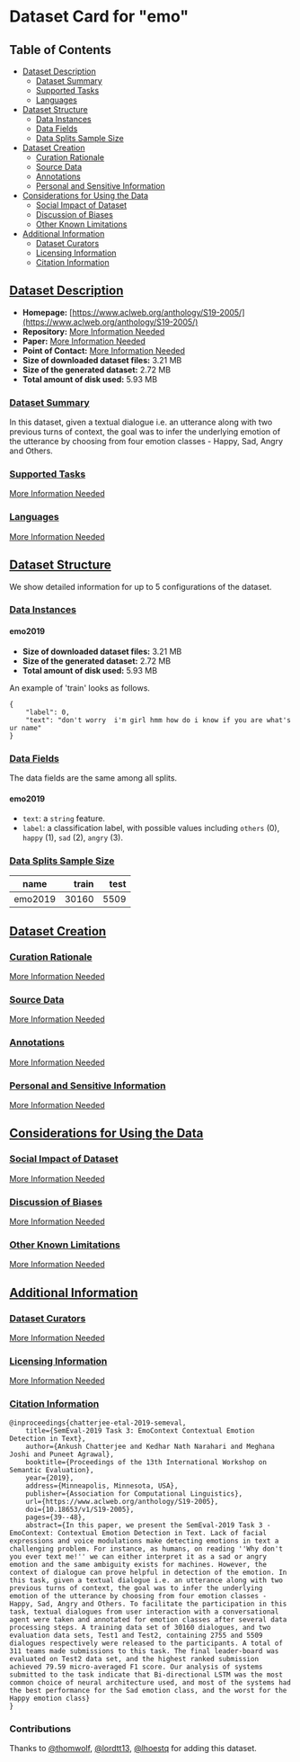 ---
---

# Dataset Card for "emo"

## Table of Contents
- [Dataset Description](#dataset-description)
  - [Dataset Summary](#dataset-summary)
  - [Supported Tasks](#supported-tasks)
  - [Languages](#languages)
- [Dataset Structure](#dataset-structure)
  - [Data Instances](#data-instances)
  - [Data Fields](#data-fields)
  - [Data Splits Sample Size](#data-splits-sample-size)
- [Dataset Creation](#dataset-creation)
  - [Curation Rationale](#curation-rationale)
  - [Source Data](#source-data)
  - [Annotations](#annotations)
  - [Personal and Sensitive Information](#personal-and-sensitive-information)
- [Considerations for Using the Data](#considerations-for-using-the-data)
  - [Social Impact of Dataset](#social-impact-of-dataset)
  - [Discussion of Biases](#discussion-of-biases)
  - [Other Known Limitations](#other-known-limitations)
- [Additional Information](#additional-information)
  - [Dataset Curators](#dataset-curators)
  - [Licensing Information](#licensing-information)
  - [Citation Information](#citation-information)

## [Dataset Description](#dataset-description)

- **Homepage:** [https://www.aclweb.org/anthology/S19-2005/](https://www.aclweb.org/anthology/S19-2005/)
- **Repository:** [More Information Needed](https://github.com/huggingface/datasets/blob/master/CONTRIBUTING.md#how-to-contribute-to-the-dataset-cards)
- **Paper:** [More Information Needed](https://github.com/huggingface/datasets/blob/master/CONTRIBUTING.md#how-to-contribute-to-the-dataset-cards)
- **Point of Contact:** [More Information Needed](https://github.com/huggingface/datasets/blob/master/CONTRIBUTING.md#how-to-contribute-to-the-dataset-cards)
- **Size of downloaded dataset files:** 3.21 MB
- **Size of the generated dataset:** 2.72 MB
- **Total amount of disk used:** 5.93 MB

### [Dataset Summary](#dataset-summary)

In this dataset, given a textual dialogue i.e. an utterance along with two previous turns of context, the goal was to infer the underlying emotion of the utterance by choosing from four emotion classes - Happy, Sad, Angry and Others.

### [Supported Tasks](#supported-tasks)

[More Information Needed](https://github.com/huggingface/datasets/blob/master/CONTRIBUTING.md#how-to-contribute-to-the-dataset-cards)

### [Languages](#languages)

[More Information Needed](https://github.com/huggingface/datasets/blob/master/CONTRIBUTING.md#how-to-contribute-to-the-dataset-cards)

## [Dataset Structure](#dataset-structure)

We show detailed information for up to 5 configurations of the dataset.

### [Data Instances](#data-instances)

#### emo2019

- **Size of downloaded dataset files:** 3.21 MB
- **Size of the generated dataset:** 2.72 MB
- **Total amount of disk used:** 5.93 MB

An example of 'train' looks as follows.
```
{
    "label": 0,
    "text": "don't worry  i'm girl hmm how do i know if you are what's ur name"
}
```

### [Data Fields](#data-fields)

The data fields are the same among all splits.

#### emo2019
- `text`: a `string` feature.
- `label`: a classification label, with possible values including `others` (0), `happy` (1), `sad` (2), `angry` (3).

### [Data Splits Sample Size](#data-splits-sample-size)

| name  |train|test|
|-------|----:|---:|
|emo2019|30160|5509|

## [Dataset Creation](#dataset-creation)

### [Curation Rationale](#curation-rationale)

[More Information Needed](https://github.com/huggingface/datasets/blob/master/CONTRIBUTING.md#how-to-contribute-to-the-dataset-cards)

### [Source Data](#source-data)

[More Information Needed](https://github.com/huggingface/datasets/blob/master/CONTRIBUTING.md#how-to-contribute-to-the-dataset-cards)

### [Annotations](#annotations)

[More Information Needed](https://github.com/huggingface/datasets/blob/master/CONTRIBUTING.md#how-to-contribute-to-the-dataset-cards)

### [Personal and Sensitive Information](#personal-and-sensitive-information)

[More Information Needed](https://github.com/huggingface/datasets/blob/master/CONTRIBUTING.md#how-to-contribute-to-the-dataset-cards)

## [Considerations for Using the Data](#considerations-for-using-the-data)

### [Social Impact of Dataset](#social-impact-of-dataset)

[More Information Needed](https://github.com/huggingface/datasets/blob/master/CONTRIBUTING.md#how-to-contribute-to-the-dataset-cards)

### [Discussion of Biases](#discussion-of-biases)

[More Information Needed](https://github.com/huggingface/datasets/blob/master/CONTRIBUTING.md#how-to-contribute-to-the-dataset-cards)

### [Other Known Limitations](#other-known-limitations)

[More Information Needed](https://github.com/huggingface/datasets/blob/master/CONTRIBUTING.md#how-to-contribute-to-the-dataset-cards)

## [Additional Information](#additional-information)

### [Dataset Curators](#dataset-curators)

[More Information Needed](https://github.com/huggingface/datasets/blob/master/CONTRIBUTING.md#how-to-contribute-to-the-dataset-cards)

### [Licensing Information](#licensing-information)

[More Information Needed](https://github.com/huggingface/datasets/blob/master/CONTRIBUTING.md#how-to-contribute-to-the-dataset-cards)

### [Citation Information](#citation-information)

```
@inproceedings{chatterjee-etal-2019-semeval,
    title={SemEval-2019 Task 3: EmoContext Contextual Emotion Detection in Text},
    author={Ankush Chatterjee and Kedhar Nath Narahari and Meghana Joshi and Puneet Agrawal},
    booktitle={Proceedings of the 13th International Workshop on Semantic Evaluation},
    year={2019},
    address={Minneapolis, Minnesota, USA},
    publisher={Association for Computational Linguistics},
    url={https://www.aclweb.org/anthology/S19-2005},
    doi={10.18653/v1/S19-2005},
    pages={39--48},
    abstract={In this paper, we present the SemEval-2019 Task 3 - EmoContext: Contextual Emotion Detection in Text. Lack of facial expressions and voice modulations make detecting emotions in text a challenging problem. For instance, as humans, on reading ''Why don't you ever text me!'' we can either interpret it as a sad or angry emotion and the same ambiguity exists for machines. However, the context of dialogue can prove helpful in detection of the emotion. In this task, given a textual dialogue i.e. an utterance along with two previous turns of context, the goal was to infer the underlying emotion of the utterance by choosing from four emotion classes - Happy, Sad, Angry and Others. To facilitate the participation in this task, textual dialogues from user interaction with a conversational agent were taken and annotated for emotion classes after several data processing steps. A training data set of 30160 dialogues, and two evaluation data sets, Test1 and Test2, containing 2755 and 5509 dialogues respectively were released to the participants. A total of 311 teams made submissions to this task. The final leader-board was evaluated on Test2 data set, and the highest ranked submission achieved 79.59 micro-averaged F1 score. Our analysis of systems submitted to the task indicate that Bi-directional LSTM was the most common choice of neural architecture used, and most of the systems had the best performance for the Sad emotion class, and the worst for the Happy emotion class}
}

```


### Contributions

Thanks to [@thomwolf](https://github.com/thomwolf), [@lordtt13](https://github.com/lordtt13), [@lhoestq](https://github.com/lhoestq) for adding this dataset.